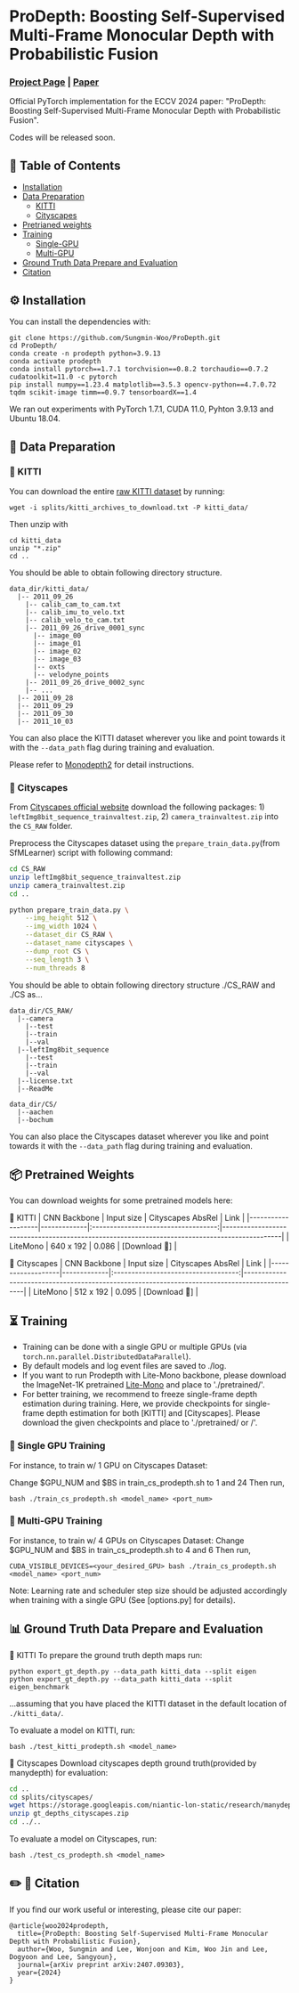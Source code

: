 # ProDepth: Boosting Self-Supervised Multi-Frame Monocular Depth with Probabilistic Fusion
### [Project Page](https://sungmin-woo.github.io/prodepth/) | [Paper](https://arxiv.org/pdf/2407.09303)

Official PyTorch implementation for the ECCV 2024 paper: "ProDepth: Boosting Self-Supervised Multi-Frame Monocular Depth with Probabilistic Fusion". 

Codes will be released soon.

## 👀 Table of Contents
- [Installation](#installation)
- [Data Preparation](#data-preparation)
  - [KITTI](#-KITTI)
  - [Cityscapes](#-Cityscapes)
- [Pretrianed weights](#-pretrained-weights)
- [Training](#training)
  - [Single-GPU](#-single-gpu-training)
  - [Multi-GPU](#-multi-gpu-training)
- [Ground Truth Data Prepare and Evaluation](#evaluation)
- [Citation](#citation)

## ⚙️ Installation
You can install the dependencies with:
```
git clone https://github.com/Sungmin-Woo/ProDepth.git
cd ProDepth/
conda create -n prodepth python=3.9.13
conda activate prodepth
conda install pytorch==1.7.1 torchvision==0.8.2 torchaudio==0.7.2 cudatoolkit=11.0 -c pytorch
pip install numpy==1.23.4 matplotlib==3.5.3 opencv-python==4.7.0.72 tqdm scikit-image timm==0.9.7 tensorboardX==1.4
```
We ran out experiments with PyTorch 1.7.1, CUDA 11.0, Pyhton 3.9.13 and Ubuntu 18.04.

## 💾 Data Preparation
### 🔹 KITTI

You can download the entire [raw KITTI dataset](http://www.cvlibs.net/datasets/kitti/raw_data.php) by running:
```shell
wget -i splits/kitti_archives_to_download.txt -P kitti_data/
```

Then unzip with
```shell
cd kitti_data
unzip "*.zip"
cd ..
```

You should be able to obtain following directory structure.
```
data_dir/kitti_data/
  |-- 2011_09_26
    |-- calib_cam_to_cam.txt
    |-- calib_imu_to_velo.txt
    |-- calib_velo_to_cam.txt
    |-- 2011_09_26_drive_0001_sync
      |-- image_00
      |-- image_01
      |-- image_02
      |-- image_03
      |-- oxts
      |-- velodyne_points
    |-- 2011_09_26_drive_0002_sync
    |-- ...
  |-- 2011_09_28
  |-- 2011_09_29
  |-- 2011_09_30
  |-- 2011_10_03
```

You can also place the KITTI dataset wherever you like and point towards it with the `--data_path` flag during training and evaluation.

Please refer to [Monodepth2](https://github.com/nianticlabs/monodepth2) for detail instructions.

### 🔹 Cityscapes

From [Cityscapes official website](https://www.cityscapes-dataset.com/) download the following packages: 1) `leftImg8bit_sequence_trainvaltest.zip`, 2) `camera_trainvaltest.zip` into the `CS_RAW` folder.

Preprocess the Cityscapes dataset using the `prepare_train_data.py`(from SfMLearner) script with following command:
```bash
cd CS_RAW
unzip leftImg8bit_sequence_trainvaltest.zip
unzip camera_trainvaltest.zip
cd ..

python prepare_train_data.py \
    --img_height 512 \
    --img_width 1024 \
    --dataset_dir CS_RAW \
    --dataset_name cityscapes \
    --dump_root CS \
    --seq_length 3 \
    --num_threads 8
```

You should be able to obtain following directory structure ./CS_RAW and ./CS as...
```
data_dir/CS_RAW/
  |--camera
    |--test
    |--train
    |--val
  |--leftImg8bit_sequence
    |--test
    |--train
    |--val
  |--license.txt
  |--ReadMe

data_dir/CS/
  |--aachen
  |--bochum
```

You can also place the Cityscapes dataset wherever you like and point towards it with the `--data_path` flag during training and evaluation.

## 📦 Pretrained Weights

You can download weights for some pretrained models here:

🔹 KITTI
| CNN Backbone      | Input size  | Cityscapes AbsRel | Link                                                               |
|-------------------|-------------|:-----------------------------------:|----------------------------------------------------------------------------------------------|
| LiteMono          | 640 x 192   |      0.086         | [Download 🔗]           |

🔹 Cityscapes
| CNN Backbone      | Input size  | Cityscapes AbsRel | Link                                                               |
|-------------------|-------------|:-----------------------------------:|----------------------------------------------------------------------------------------------|
| LiteMono          | 512 x 192   |      0.095         | [Download 🔗]           |


<!--
| CNN Backbone      | Input size  | Cityscapes AbsRel | Link                                                               |
|-------------------|-------------|:-----------------------------------:|----------------------------------------------------------------------------------------------|
| ResNet 18         | 640 x 192   |      0.104         | [Download 🔗](https://drive.google.com/file/d/1k3-7nki-v6k111wBZ-7pQNVU8QU7Nemx/view?usp=sharing)           |
-->

## ⏳ Training

- Training can be done with a single GPU or multiple GPUs (via `torch.nn.parallel.DistributedDataParallel`).
- By default models and log event files are saved to ./log.
- If you want to run Prodepth with Lite-Mono backbone, please download the ImageNet-1K pretrained [Lite-Mono](https://surfdrive.surf.nl/files/index.php/s/oil2ME6ymoLGDlL) and place to './pretrained/'.
- For better training, we recommend to freeze single-frame depth estimation during training. Here, we provide checkpoints for single-frame depth estimation for both [KITTI] and [Cityscapes]. Please download the given checkpoints and place to './pretrained/<CS> or <KIITI>/'.
  
### 🔹 Single GPU Training

For instance, to train w/ 1 GPU on Cityscapes Dataset:

Change $GPU_NUM and $BS in train_cs_prodepth.sh to 1 and 24
Then run,
```
bash ./train_cs_prodepth.sh <model_name> <port_num>
```

### 🔹 Multi-GPU Training

For instance, to train w/ 4 GPUs on Cityscapes Dataset:
Change $GPU_NUM and $BS in train_cs_prodepth.sh to 4 and 6
Then run,
```
CUDA_VISIBLE_DEVICES=<your_desired_GPU> bash ./train_cs_prodepth.sh <model_name> <port_num>
```
Note: Learning rate and scheduler step size should be adjusted accordingly when training with a single GPU (See [options.py] for details).

## 📊 Ground Truth Data Prepare and Evaluation

🔹 KITTI
To prepare the ground truth depth maps run:
```shell
python export_gt_depth.py --data_path kitti_data --split eigen
python export_gt_depth.py --data_path kitti_data --split eigen_benchmark
```

...assuming that you have placed the KITTI dataset in the default location of `./kitti_data/`.

To evaluate a model on KITTI, run:
```
bash ./test_kitti_prodepth.sh <model_name>
```


🔹 Cityscapes
Download cityscapes depth ground truth(provided by manydepth) for evaluation:
```bash
cd ..
cd splits/cityscapes/
wget https://storage.googleapis.com/niantic-lon-static/research/manydepth/gt_depths_cityscapes.zip
unzip gt_depths_cityscapes.zip
cd ../..
```
To evaluate a model on Cityscapes, run:
```
bash ./test_cs_prodepth.sh <model_name>
```

## ✏️ 📄 Citation
If you find our work useful or interesting, please cite our paper:

```
@article{woo2024prodepth,
  title={ProDepth: Boosting Self-Supervised Multi-Frame Monocular Depth with Probabilistic Fusion},
  author={Woo, Sungmin and Lee, Wonjoon and Kim, Woo Jin and Lee, Dogyoon and Lee, Sangyoun},
  journal={arXiv preprint arXiv:2407.09303},
  year={2024}
}
```
